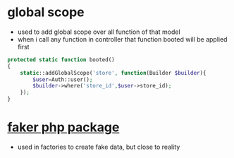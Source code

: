 # global scope
- used to add global scope over all function of that model
- when i call any function in controller that function booted will be applied first
```php
protected static function booted()
{
    static::addGlobalScope('store', function(Builder $builder){
        $user=Auth::user();
        $builder->where('store_id',$user->store_id);
    });
}
```

# [faker php package](https://fakerphp.github.io/)
- used in factories to create fake data, but close to reality